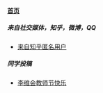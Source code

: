 
#### [首页](?file=home-首页)

##### 来自社交媒体，知乎，微博，QQ
- [来自知乎匿名用户](?file=001-主流高通工程机介绍/01-高通888工程机 "鲁迅十分恶心")

##### 同学投稿
- [李维会教师节快乐](?file=001-主流高通工程机介绍/02-高通865工程机.md "李维会教师节快乐")


